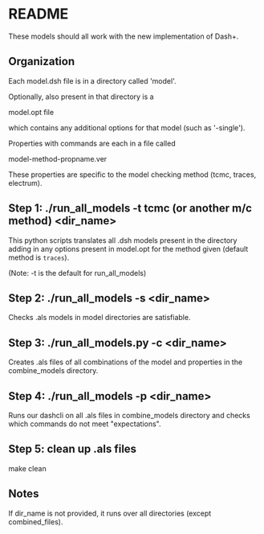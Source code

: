 # README

These models should all work with the new implementation of Dash+.

## Organization

Each model.dsh file is in a directory called 'model'.

Optionally, also present in that directory is a 

model.opt file

which contains any additional options for that model (such as '-single').

Properties with commands are each in a file called 

model-method-propname.ver   

These properties are specific to the model checking method (tcmc, traces, electrum). 

## Step 1: ./run_all_models -t tcmc (or another m/c method) <dir_name>

This python scripts translates all .dsh models present in the directory adding in any options present in model.opt for the method given (default method is `traces`).

(Note: -t is the default for run_all_models)

## Step 2: ./run_all_models -s <dir_name>

Checks .als models in model directories are satisfiable.

## Step 3: ./run_all_models.py -c <dir_name>

Creates .als files of all combinations of the model and properties in the combine_models directory.

## Step 4: ./run_all_models -p <dir_name>

Runs our dashcli on all .als files in combine_models directory and checks which commands do not meet "expectations".

## Step 5: clean up .als files

make clean

## Notes

If dir_name is not provided, it runs over all directories (except combined_files).